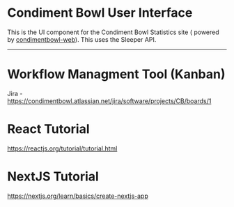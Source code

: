 # Condiment Bowl User Interface
This is the UI component for the Condiment Bowl Statistics site ( powered by [condimentbowl-web][cb-web]).
This uses the Sleeper API.
***

# Workflow Managment Tool (Kanban)
Jira - https://condimentbowl.atlassian.net/jira/software/projects/CB/boards/1

<!--Link References ( https://www.markdownguide.org/basic-syntax/#reference-style-links )-->
[cb-web]: https://github.com/ellefjus000/condimentbowl-web

# React Tutorial
https://reactjs.org/tutorial/tutorial.html

# NextJS Tutorial
https://nextjs.org/learn/basics/create-nextjs-app
